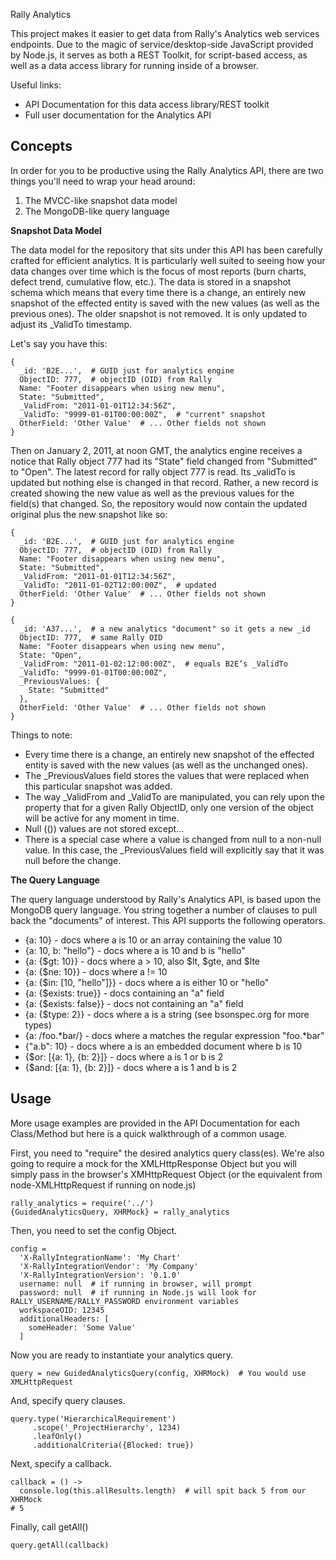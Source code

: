 Rally Analytics

This project makes it easier to get data from Rally's Analytics web services endpoints. Due to the magic of service/desktop-side 
JavaScript provided by Node.js, it serves as both a REST Toolkit, for script-based access, as well as a data access library for 
running inside of a browser.

Useful links:

* API Documentation for this data access library/REST toolkit
* Full user documentation for the Analytics API

## Concepts ##

In order for you to be productive using the Rally Analytics API, there are two things you'll need to wrap your head around:

1. The MVCC-like snapshot data model
2. The MongoDB-like query language

**Snapshot Data Model**

The data model for the repository that sits under this API has been carefully crafted for efficient analytics. It is particularly 
well suited to seeing how your data changes over time which is the focus of most reports (burn charts, defect trend, cumulative flow, etc.). 
The data is stored in a snapshot schema which means that every time there is a change, an entirely new snapshot of the effected entity is 
saved with the new values (as well as the previous ones). The older snapshot is not removed. It is only updated to adjust its _ValidTo timestamp. 

Let's say you have this:

    {
      _id: 'B2E...',  # GUID just for analytics engine
      ObjectID: 777,  # objectID (OID) from Rally
      Name: "Footer disappears when using new menu",
      State: "Submitted",
      _ValidFrom: "2011-01-01T12:34:56Z",
      _ValidTo: "9999-01-01T00:00:00Z",  # "current" snapshot
      OtherField: 'Other Value'  # ... Other fields not shown
    }

Then on January 2, 2011, at noon GMT, the analytics engine receives a notice that Rally object 777 had its "State" field changed from "Submitted" 
to "Open". The latest record for rally object 777 is read. Its _validTo is updated but nothing else is changed in that record. Rather, a new record 
is created showing the new value as well as the previous values for the field(s) that changed. So, the repository would now contain the updated 
original plus the new snapshot like so:

    {
      _id: 'B2E...',  # GUID just for analytics engine
      ObjectID: 777,  # objectID (OID) from Rally
      Name: "Footer disappears when using new menu",
      State: "Submitted",
      _ValidFrom: "2011-01-01T12:34:56Z",  
      _ValidTo: "2011-01-02T12:00:00Z",  # updated
      OtherField: 'Other Value'  # ... Other fields not shown
    }

    {
      _id: 'A37...',  # a new analytics "document" so it gets a new _id
      ObjectID: 777,  # same Rally OID
      Name: "Footer disappears when using new menu",
      State: "Open",
      _ValidFrom: "2011-01-02:12:00:00Z",  # equals B2E’s _ValidTo
      _ValidTo: "9999-01-01T00:00:00Z",    
      _PreviousValues: {
        State: "Submitted"
      },
      OtherField: 'Other Value'  # ... Other fields not shown
    }

Things to note:

* Every time there is a change, an entirely new snapshot of the effected entity is saved with the new values (as well as the unchanged ones).  
* The _PreviousValues field stores the values that were replaced when this particular snapshot was added.
* The way _ValidFrom and _ValidTo are manipulated, you can rely upon the property that for a given Rally ObjectID, only one version of the object 
  will be active for any moment in time.
* Null ((<No Entry>)) values are not stored except...
* There is a special case where a value is changed from null to a non-null value. In this case, the _PreviousValues field will explicitly say 
  that it was null before the change.
  
**The Query Language**

The query language understood by Rally's Analytics API, is based upon the MongoDB query language. You string together a number of
clauses to pull back the "documents" of interest. This API supports the following operators.

* {a: 10} - docs where a is 10 or an array containing the value 10
* {a: 10, b: "hello"} - docs where a is 10 and b is "hello"
* {a: {$gt: 10}} - docs where a > 10, also $lt, $gte, and $lte   
* {a: {$ne: 10}} - docs where a != 10 
* {a: {$in: [10, "hello"]}} - docs where a is either 10 or "hello"
* {a: {$exists: true}} - docs containing an "a" field
* {a: {$exists: false}} - docs not containing an "a" field
* {a: {$type: 2}} - docs where a is a string (see bsonspec.org for more types)
* {a: /foo.*bar/} - docs where a matches the regular expression "foo.*bar"
* {"a.b": 10} - docs where a is an embedded document where b is 10
* {$or: [{a: 1}, {b: 2}]} - docs where a is 1 or b is 2
* {$and: [{a: 1}, {b: 2}]} - docs where a is 1 and b is 2

## Usage ##

More usage examples are provided in the API Documentation for each Class/Method but here is a quick walkthrough of a common usage.

First, you need to "require" the desired analytics query class(es). We're also going to require a mock
for the XMLHttpResponse Object but you will simply pass in the browser's XMHttpRequest Object (or 
the equivalent from node-XMLHttpRequest if running on node.js)

    rally_analytics = require('../')
    {GuidedAnalyticsQuery, XHRMock} = rally_analytics

Then, you need to set the config Object.

    config =
      'X-RallyIntegrationName': 'My Chart'
      'X-RallyIntegrationVendor': 'My Company'
      'X-RallyIntegrationVersion': '0.1.0'
      username: null  # if running in browser, will prompt
      password: null  # if running in Node.js will look for RALLY_USERNAME/RALLY_PASSWORD environment variables
      workspaceOID: 12345
      additionalHeaders: [ 
        someHeader: 'Some Value'
      ]
      
Now you are ready to instantiate your analytics query.
      
    query = new GuidedAnalyticsQuery(config, XHRMock)  # You would use XMLHttpRequest
    
And, specify query clauses.

    query.type('HierarchicalRequirement')
         .scope('_ProjectHierarchy', 1234)
         .leafOnly()
         .additionalCriteria({Blocked: true})
    
Next, specify a callback.

    callback = () ->
      console.log(this.allResults.length)  # will spit back 5 from our XHRMock
    # 5

Finally, call getAll()

    query.getAll(callback)
            




